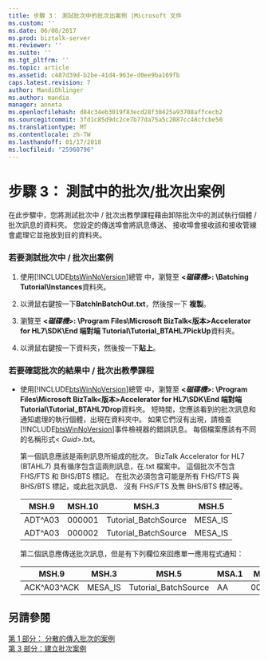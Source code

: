 ```yaml
---
title: 步驟 3： 測試批次中的批次出案例 |Microsoft 文件
ms.custom: ''
ms.date: 06/08/2017
ms.prod: biztalk-server
ms.reviewer: ''
ms.suite: ''
ms.tgt_pltfrm: ''
ms.topic: article
ms.assetid: c487d39d-b2be-41d4-963e-d0ee9ba169fb
caps.latest.revision: 7
author: MandiOhlinger
ms.author: mandia
manager: anneta
ms.openlocfilehash: d84c34eb3019f83ecd28f30425a93708affcecb2
ms.sourcegitcommit: 3fd1c85d9dc2ce7b77da75a5c2087cc48cfcbe50
ms.translationtype: MT
ms.contentlocale: zh-TW
ms.lasthandoff: 01/17/2018
ms.locfileid: "25960796"
---
```

# <a name="step-3-test-the-batch-inbatch-out-scenario"></a>步驟 3： 測試中的批次/批次出案例
在此步驟中，您將測試批次中 / 批次出教學課程藉由卸除批次中的測試執行個體 / 批次訊息的資料夾。 您設定的傳送埠會將訊息傳送、 接收埠會接收該和接收管線會處理它並拖放到目的資料夾。  
  
### <a name="to-test-the-batch-inbatch-out-scenario"></a>若要測試批次中 / 批次出案例  
  
1.  使用[!INCLUDE[btsWinNoVersion](../../includes/btswinnoversion-md.md)]總管 中，瀏覽至 **\<*磁碟機*\>: \Batching Tutorial\Instances**資料夾。  
  
2.  以滑鼠右鍵按一下**BatchInBatchOut.txt**，然後按一下 **複製**。  
  
3.  瀏覽至 **\<*磁碟機*\>: \Program Files\Microsoft BizTalk\<版本\>Accelerator for HL7\SDK\End 端對端 Tutorial\Tutorial_BTAHL7PickUp**資料夾。  
  
4.  以滑鼠右鍵按一下資料夾，然後按一下**貼上**。  
  
### <a name="to-verify-the-results-of-the-batch-inbatch-out-tutorial"></a>若要確認批次的結果中 / 批次出教學課程  
  
-   使用[!INCLUDE[btsWinNoVersion](../../includes/btswinnoversion-md.md)]總管 中，瀏覽至 **\<*磁碟機*\>: \Program Files\Microsoft BizTalk\<版本\>Accelerator for HL7\SDK\End 端對端Tutorial\Tutorial_BTAHL7Drop**資料夾。 短時間，您應該看到的批次訊息和通知處理的執行個體，出現在資料夾中。 如果它們沒有出現，請檢查[!INCLUDE[btsWinNoVersion](../../includes/btswinnoversion-md.md)]事件檢視器的錯誤訊息。 每個檔案應該有不同的名稱形式\< *Guid*\>.txt。  
  
     第一個訊息應該是兩則訊息所組成的批次。 BizTalk Accelerator for HL7 (BTAHL7) 具有循序包含這兩則訊息，在.txt 檔案中。 這個批次不包含 FHS/FTS 和 BHS/BTS 標記。 在批次必須包含可能是所有 FHS/FTS 與 BHS/BTS 標記，或此批次訊息、 沒有 FHS/FTS 及無 BHS/BTS 標記等。  
  
    |MSH.9|MSH.10|MSH.3|MSH.5|  
    |-----------|------------|-----------|-----------|  
    |ADT^A03|000001|Tutorial_BatchSource|MESA_IS|  
    |ADT^A03|000002|Tutorial_BatchSource|MESA_IS|  
  
     第二個訊息應傳送批次訊息，但是有下列欄位來回應單一應用程式通知：  
  
    |MSH.9|MSH.3|MSH.5|MSA.1|MSA.2|  
    |-----------|-----------|-----------|-----------|-----------|  
    |ACK^A03^ACK|MESA_IS|Tutorial_BatchSource|AA|000001|  
  
## <a name="see-also"></a>另請參閱  
 [第 1 部分： 分散的傳入批次的案例](../../adapters-and-accelerators/accelerator-hl7/part-1-fragmented-inbound-batch-scenario.md)   
 [第 3 部分：建立批次案例](../../adapters-and-accelerators/accelerator-hl7/part-3-create-batch-scenario.md)